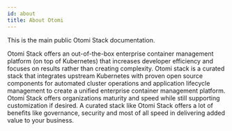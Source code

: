 ```yaml
---
id: about
title: About Otomi
---
```


This is the main public Otomi Stack documentation.

Otomi Stack offers an out-of-the-box enterprise container management platform (on top of Kubernetes) that increases developer efficiency and focuses on results rather than creating complexity. Otomi stack is a curated stack that integrates upstream Kubernetes with proven open source components for automated cluster operations and application lifecycle management to create a unified enterprise container management platform. Otomi Stack offers organizations maturity and speed while still supporting customization if desired. A curated stack like Otomi Stack offers a lot of benefits like governance, security and most of all speed in delivering added value to your business.